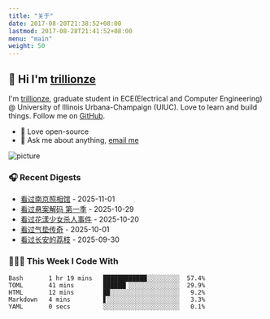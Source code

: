 ```yaml
---
title: "关于"
date: 2017-08-20T21:38:52+08:00
lastmod: 2017-08-28T21:41:52+08:00
menu: "main"
weight: 50
---
```


## 👋 Hi I'm [trillionze](https://www.trillionze.com)

I'm [trillionze](https://www.trillionze.com), graduate student in ECE(Electrical and Computer Engineering) @ University of Illinois Urbana-Champaign (UIUC). Love to learn and build things. Follow me on [GitHub](https://github.com/trillionze).

- 💼 Love open-source
- 💬 Ask me about anything, [email me](trillionze@163.com)

![picture](https://image.pseudoyu.com/images/dino.gif)

### 🎧 Recent Digests

<!-- douban starts -->
* <a href='https://movie.douban.com/subject/36809864/' target='_blank'>看过南京照相馆</a> - 2025-11-01
* <a href='https://movie.douban.com/subject/36392949/' target='_blank'>看过悬案解码 第一季</a> - 2025-10-29
* <a href='https://movie.douban.com/subject/35183324/' target='_blank'>看过花漾少女杀人事件</a> - 2025-10-20
* <a href='https://movie.douban.com/subject/35738421/' target='_blank'>看过气垫传奇</a> - 2025-10-01
* <a href='https://movie.douban.com/subject/36185502/' target='_blank'>看过长安的荔枝</a> - 2025-09-30
<!-- douban ends -->

### 👨🏻‍💻 This Week I Code With

<!-- code_time starts -->

```text
Bash       1 hr 19 mins   ████████████░░░░░░░░░  57.4%
TOML       41 mins        ██████▎░░░░░░░░░░░░░░  29.9%
HTML       12 mins        █▉░░░░░░░░░░░░░░░░░░░   9.2%
Markdown   4 mins         ▋░░░░░░░░░░░░░░░░░░░░   3.3%
YAML       0 secs         ░░░░░░░░░░░░░░░░░░░░░   0.1%
```

<!-- code_time ends -->